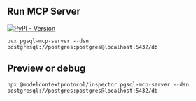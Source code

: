 
## Run MCP Server

[![PyPI - Version](https://img.shields.io/pypi/v/pgsql-mcp-server)](https://pypi.org/project/pgsql-mcp-server/)


```shell
uvx pgsql-mcp-server --dsn postgresql://postgres:postgres@localhost:5432/db
```


## Preview or debug 

``` 
npx @modelcontextprotocol/inspector pgsql-mcp-server --dsn postgresql://postgres:postgres@localhost:5432/db
```